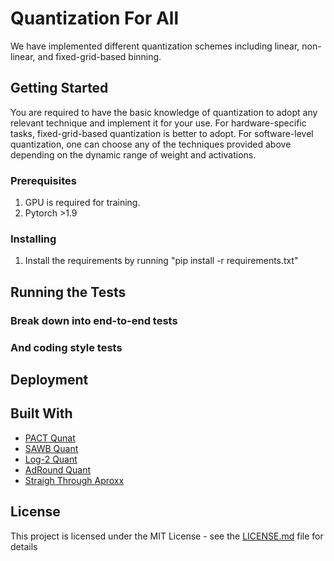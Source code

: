 
# Quantization For All

We have implemented different quantization schemes including linear, non-linear, and fixed-grid-based binning.

## Getting Started

You are required to have the basic knowledge of quantization to adopt any relevant technique and implement it for your use.
For hardware-specific tasks, fixed-grid-based quantization is better to adopt. For software-level quantization, one can choose any of the techniques provided above depending on the dynamic range of weight and activations.

### Prerequisites

1. GPU is required for training.
2. Pytorch >1.9

### Installing

1. Install the requirements by running "pip install -r requirements.txt"

## Running the Tests


### Break down into end-to-end tests


### And coding style tests


## Deployment



## Built With

* [PACT Qunat](https://arxiv.org/abs/1805.06085) 
* [SAWB Quant](https://arxiv.org/abs/1807.06964)
* [Log-2 Quant](https://arxiv.org/abs/2203.05025)
* [AdRound Quant](https://arxiv.org/pdf/2004.10568.pdf)
* [Straigh Through Aproxx](https://openreview.net/pdf?id=Skh4jRcKQ)
 

## License

This project is licensed under the MIT License - see the [LICENSE.md](LICENSE.md) file for details

